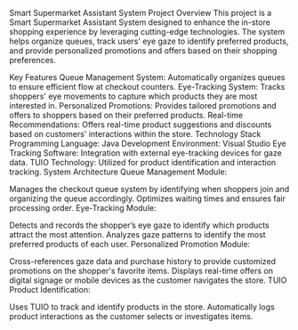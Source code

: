Smart Supermarket Assistant System Project Overview This project is a Smart Supermarket Assistant System designed to enhance the in-store shopping experience by leveraging cutting-edge technologies. The system helps organize queues, track users' eye gaze to identify preferred products, and provide personalized promotions and offers based on their shopping preferences.

Key Features Queue Management System: Automatically organizes queues to ensure efficient flow at checkout counters. Eye-Tracking System: Tracks shoppers' eye movements to capture which products they are most interested in. Personalized Promotions: Provides tailored promotions and offers to shoppers based on their preferred products. Real-time Recommendations: Offers real-time product suggestions and discounts based on customers' interactions within the store. Technology Stack Programming Language: Java Development Environment: Visual Studio Eye Tracking Software: Integration with external eye-tracking devices for gaze data. TUIO Technology: Utilized for product identification and interaction tracking. System Architecture Queue Management Module:

Manages the checkout queue system by identifying when shoppers join and organizing the queue accordingly. Optimizes waiting times and ensures fair processing order. Eye-Tracking Module:

Detects and records the shopper’s eye gaze to identify which products attract the most attention. Analyzes gaze patterns to identify the most preferred products of each user. Personalized Promotion Module:

Cross-references gaze data and purchase history to provide customized promotions on the shopper's favorite items. Displays real-time offers on digital signage or mobile devices as the customer navigates the store. TUIO Product Identification:

Uses TUIO to track and identify products in the store. Automatically logs product interactions as the customer selects or investigates items.
